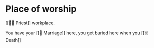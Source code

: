 # Place of worship

[[🧙‍♂️ Priest]] workplace.

You have your [[💍 Marriage]] here, you get buried here when you [[☠️ Death]]
